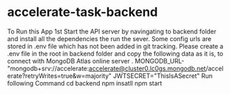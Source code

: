 # accelerate-task-backend
To Run this App 1st Start the API server by navingating to backend folder and install all the dependencies the run the sever.
Some config urls are stored in .env file which has not been added in git tracking. Please create a .env file in the root in backend folder and copy the following data as it is, to connect with MongoDB Atlas online server .
MONGODB_URL- "mongodb+srv://accelerate:accelerate@cluster0.lc0gs.mongodb.net/accelerate?retryWrites=true&w=majority"
JWTSECRET="ThisIsASecret"
Run following Command
  cd backend
  npm insatll
  npm start
